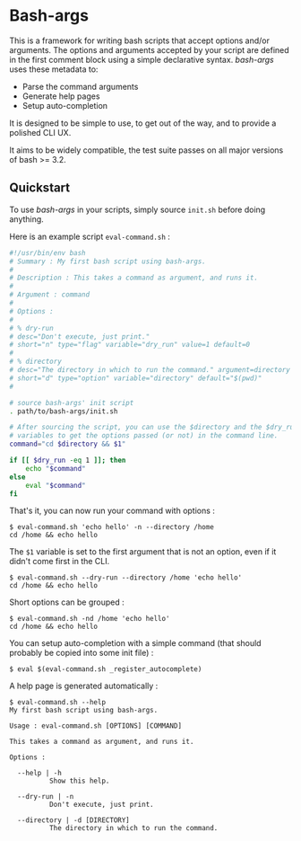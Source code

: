 Bash-args
=========

This is a framework for writing bash scripts that accept options and/or
arguments. The options and arguments accepted by your script are defined in the
first comment block using a simple declarative syntax. _bash-args_ uses these
metadata to:

- Parse the command arguments
- Generate help pages
- Setup auto-completion

It is designed to be simple to use, to get out of the way, and to provide a
polished CLI UX.

It aims to be widely compatible, the test suite passes on all major versions of
bash >= 3.2.

Quickstart
----------

To use _bash-args_ in your scripts, simply source `init.sh` before doing
anything.

Here is an example script `eval-command.sh` :

```bash
#!/usr/bin/env bash
# Summary : My first bash script using bash-args.
#
# Description : This takes a command as argument, and runs it.
#
# Argument : command
#
# Options :
#
# % dry-run
# desc="Don't execute, just print."
# short="n" type="flag" variable="dry_run" value=1 default=0
#
# % directory
# desc="The directory in which to run the command." argument=directory
# short="d" type="option" variable="directory" default="$(pwd)"
#

# source bash-args' init script
. path/to/bash-args/init.sh

# After sourcing the script, you can use the $directory and the $dry_run
# variables to get the options passed (or not) in the command line.
command="cd $directory && $1"

if [[ $dry_run -eq 1 ]]; then
    echo "$command"
else
    eval "$command"
fi
```

That's it, you can now run your command with options :

```
$ eval-command.sh 'echo hello' -n --directory /home
cd /home && echo hello
```

The `$1` variable is set to the first argument that is not an option, even if it
didn't come first in the CLI.

```
$ eval-command.sh --dry-run --directory /home 'echo hello'
cd /home && echo hello
```
Short options can be grouped :

```
$ eval-command.sh -nd /home 'echo hello'
cd /home && echo hello
```

You can setup auto-completion with a simple command (that should probably be
copied into some init file) :

```
$ eval $(eval-command.sh _register_autocomplete)
```

A help page is generated automatically :

```
$ eval-command.sh --help
My first bash script using bash-args.

Usage : eval-command.sh [OPTIONS] [COMMAND]

This takes a command as argument, and runs it.

Options :

  --help | -h
          Show this help.

  --dry-run | -n
          Don't execute, just print.

  --directory | -d [DIRECTORY]
          The directory in which to run the command.
```
